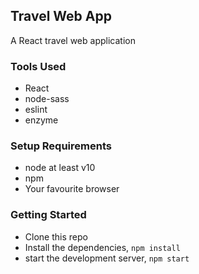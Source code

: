 ## Travel Web App
A React travel web application

### Tools Used
- React
- node-sass
- eslint
- enzyme

### Setup Requirements
- node at least v10
- npm
- Your favourite browser

### Getting Started
- Clone this repo
- Install the dependencies, `npm install`
- start the development server, `npm start`
